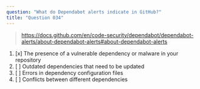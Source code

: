 ```yaml
---
question: "What do Dependabot alerts indicate in GitHub?"
title: "Question 034"
---
```


> https://docs.github.com/en/code-security/dependabot/dependabot-alerts/about-dependabot-alerts#about-dependabot-alerts
1. [x] The presence of a vulnerable dependency or malware in your repository
1. [ ] Outdated dependencies that need to be updated
1. [ ] Errors in dependency configuration files
1. [ ] Conflicts between different dependencies
